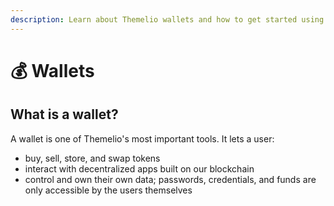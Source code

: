 ```yaml
---
description: Learn about Themelio wallets and how to get started using them.
---
```


# 💰 Wallets

## What is a wallet?

A wallet is one of Themelio's most important tools. It lets a user:

* buy, sell, store, and swap tokens
* interact with decentralized apps built on our blockchain
* control and own their own data; passwords, credentials, and funds are only accessible by the users themselves

